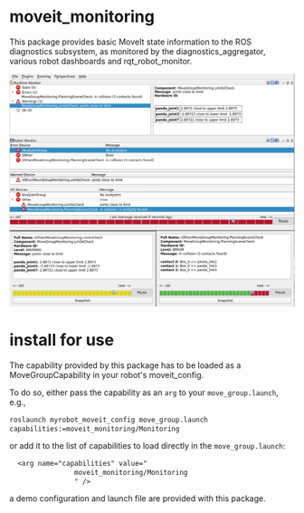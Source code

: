 # moveit_monitoring

This package provides basic MoveIt state information to the ROS diagnostics subsystem,
as monitored by the diagnostics_aggregator, various robot dashboards and rqt_robot_monitor.

![RQT monitor showing 5 contacts reported as error in the diagnostics subsystem](doc/rqt_monitor.png)

# install for use

The capability provided by this package has to be loaded as a MoveGroupCapability in your robot's moveit_config.

To do so, either pass the capability as an `arg` to your `move_group.launch`, e.g.,
```
roslaunch myrobot_moveit_config move_group.launch capabilities:=moveit_monitoring/Monitoring
```

or add it to the list of capabilities to load directly in the `move_group.launch`:
```
  <arg name="capabilities" value="
                moveit_monitoring/Monitoring
                " />
```

a demo configuration and launch file are provided with this package.
